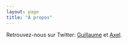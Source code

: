 ```yaml
---
layout: page
title: "À propos"
---
```


Retrouvez-nous sur Twitter: [Guillaume](https://twitter.com/frulko) et [Axel](https://twitter.com/nineties_panda).
